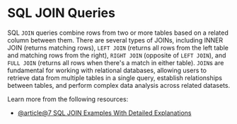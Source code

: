 # SQL JOIN Queries

SQL `JOIN` queries combine rows from two or more tables based on a related column between them. There are several types of JOINs, including INNER JOIN (returns matching rows), `LEFT JOIN` (returns all rows from the left table and matching rows from the right), `RIGHT JOIN` (opposite of `LEFT JOIN`), and `FULL JOIN` (returns all rows when there's a match in either table). `JOIN`s are fundamental for working with relational databases, allowing users to retrieve data from multiple tables in a single query, establish relationships between tables, and perform complex data analysis across related datasets.

Learn more from the following resources:

- [@article@7 SQL JOIN Examples With Detailed Explanations](https://learnsql.com/blog/sql-join-examples-with-explanations/)
